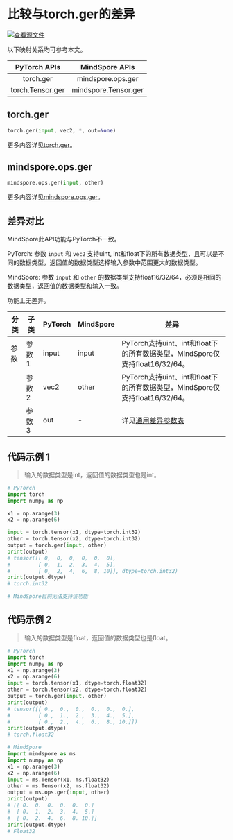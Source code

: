# 比较与torch.ger的差异

[![查看源文件](https://mindspore-website.obs.cn-north-4.myhuaweicloud.com/website-images/r2.1/resource/_static/logo_source.svg)](https://gitee.com/mindspore/docs/blob/r2.1/docs/mindspore/source_zh_cn/note/api_mapping/pytorch_diff/ger.md)

以下映射关系均可参考本文。

|     PyTorch APIs      |      MindSpore APIs       |
| :-------------------: | :-----------------------: |
| torch.ger             | mindspore.ops.ger         |
| torch.Tensor.ger      | mindspore.Tensor.ger      |

## torch.ger

```python
torch.ger(input, vec2, *, out=None)
```

更多内容详见[torch.ger](https://pytorch.org/docs/1.8.1/generated/torch.ger.html)。

## mindspore.ops.ger

```python
mindspore.ops.ger(input, other)
```

更多内容详见[mindspore.ops.ger](https://www.mindspore.cn/docs/zh-CN/r2.1/api_python/ops/mindspore.ops.ger.html)。

## 差异对比

MindSpore此API功能与PyTorch不一致。

PyTorch: 参数 `input` 和 `vec2` 支持uint, int和float下的所有数据类型，且可以是不同的数据类型，返回值的数据类型选择输入参数中范围更大的数据类型。

MindSpore: 参数 `input` 和 `other` 的数据类型支持float16/32/64，必须是相同的数据类型，返回值的数据类型和输入一致。

功能上无差异。

| 分类       | 子类         | PyTorch      | MindSpore      | 差异          |
| ---------- | ------------ | ------------ | ---------      | ------------- |
| 参数       | 参数 1       | input         | input          | PyTorch支持uint、int和float下的所有数据类型，MindSpore仅支持float16/32/64。 |
|            | 参数 2       | vec2          | other         | PyTorch支持uint、int和float下的所有数据类型，MindSpore仅支持float16/32/64。 |
|            | 参数 3       | out           | -             | 详见[通用差异参数表](https://www.mindspore.cn/docs/zh-CN/r2.1/note/api_mapping/pytorch_api_mapping.html#通用差异参数表) |

## 代码示例 1

> 输入的数据类型是int，返回值的数据类型也是int。

```python
# PyTorch
import torch
import numpy as np

x1 = np.arange(3)
x2 = np.arange(6)

input = torch.tensor(x1, dtype=torch.int32)
other = torch.tensor(x2, dtype=torch.int32)
output = torch.ger(input, other)
print(output)
# tensor([[ 0,  0,  0,  0,  0,  0],
#         [ 0,  1,  2,  3,  4,  5],
#         [ 0,  2,  4,  6,  8, 10]], dtype=torch.int32)
print(output.dtype)
# torch.int32

# MindSpore目前无法支持该功能
```

## 代码示例 2

> 输入的数据类型是float，返回值的数据类型也是float。

```python
# PyTorch
import torch
import numpy as np
x1 = np.arange(3)
x2 = np.arange(6)
input = torch.tensor(x1, dtype=torch.float32)
other = torch.tensor(x2, dtype=torch.float32)
output = torch.ger(input, other)
print(output)
# tensor([[ 0.,  0.,  0.,  0.,  0.,  0.],
#         [ 0.,  1.,  2.,  3.,  4.,  5.],
#         [ 0.,  2.,  4.,  6.,  8., 10.]])
print(output.dtype)
# torch.float32

# MindSpore
import mindspore as ms
import numpy as np
x1 = np.arange(3)
x2 = np.arange(6)
input = ms.Tensor(x1, ms.float32)
other = ms.Tensor(x2, ms.float32)
output = ms.ops.ger(input, other)
print(output)
# [[ 0.  0.  0.  0.  0.  0.]
#  [ 0.  1.  2.  3.  4.  5.]
#  [ 0.  2.  4.  6.  8. 10.]]
print(output.dtype)
# Float32
```
